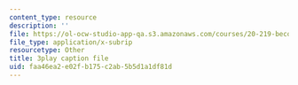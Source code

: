 ```yaml
---
content_type: resource
description: ''
file: https://ol-ocw-studio-app-qa.s3.amazonaws.com/courses/20-219-becoming-the-next-bill-nye-writing-and-hosting-the-educational-show-january-iap-2015/faa46ea2e02fb175c2ab5b5d1a1df81d_VQi6t2NfWig.srt
file_type: application/x-subrip
resourcetype: Other
title: 3play caption file
uid: faa46ea2-e02f-b175-c2ab-5b5d1a1df81d
---
```

